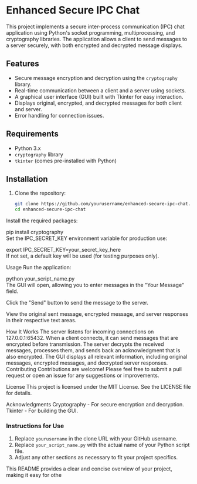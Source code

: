 # Enhanced Secure IPC Chat  

This project implements a secure inter-process communication (IPC) chat application using Python's socket programming, multiprocessing, and cryptography libraries. The application allows a client to send messages to a server securely, with both encrypted and decrypted message displays.  

## Features  

- Secure message encryption and decryption using the `cryptography` library.  
- Real-time communication between a client and a server using sockets.  
- A graphical user interface (GUI) built with Tkinter for easy interaction.  
- Displays original, encrypted, and decrypted messages for both client and server.  
- Error handling for connection issues.  

## Requirements  

- Python 3.x  
- `cryptography` library  
- `tkinter` (comes pre-installed with Python)  

## Installation  

1. Clone the repository:  
   ```bash  
   git clone https://github.com/yourusername/enhanced-secure-ipc-chat.git  
   cd enhanced-secure-ipc-chat  
Install the required packages:

pip install cryptography  
Set the IPC_SECRET_KEY environment variable for production use:

export IPC_SECRET_KEY=your_secret_key_here  
If not set, a default key will be used (for testing purposes only).

Usage
Run the application:

python your_script_name.py  
The GUI will open, allowing you to enter messages in the "Your Message" field.

Click the "Send" button to send the message to the server.

View the original sent message, encrypted message, and server responses in their respective text areas.

How It Works
The server listens for incoming connections on 127.0.0.1:65432.
When a client connects, it can send messages that are encrypted before transmission.
The server decrypts the received messages, processes them, and sends back an acknowledgment that is also encrypted.
The GUI displays all relevant information, including original messages, encrypted messages, and decrypted server responses.
Contributing
Contributions are welcome! Please feel free to submit a pull request or open an issue for any suggestions or improvements.

License
This project is licensed under the MIT License. See the LICENSE file for details.

Acknowledgments
Cryptography - For secure encryption and decryption.
Tkinter - For building the GUI.

### Instructions for Use  
1. Replace `yourusername` in the clone URL with your GitHub username.  
2. Replace `your_script_name.py` with the actual name of your Python script file.  
3. Adjust any other sections as necessary to fit your project specifics.   

This README provides a clear and concise overview of your project, making it easy for othe
